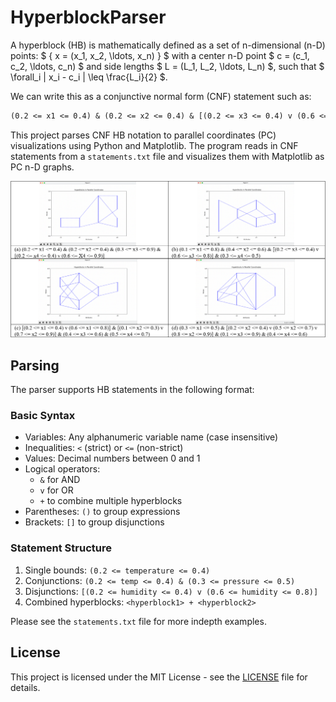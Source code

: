 # HyperblockParser

A hyperblock (HB) is mathematically defined as a set of n-dimensional (n-D) points: $ \{ x = (x_1, x_2, \ldots, x_n) \} $ with a center n-D point $ c = (c_1, c_2, \ldots, c_n) $ and side lengths $ L = (L_1, L_2, \ldots, L_n) $, such that $ \forall_i \| x_i - c_i \| \leq \frac{L_i}{2} $.

We can write this as a conjunctive normal form (CNF) statement such as:

```txt
(0.2 <= x1 <= 0.4) & (0.2 <= x2 <= 0.4) & [(0.2 <= x3 <= 0.4) v (0.6 <= x3 <= 0.8)]
```

This project parses CNF HB notation to parallel coordinates (PC) visualizations using Python and Matplotlib. The program reads in CNF statements from a `statements.txt` file and visualizes them with Matplotlib as PC n-D graphs.

![demo HBs](./demo.png)

## Parsing

The parser supports HB statements in the following format:

### Basic Syntax

- Variables: Any alphanumeric variable name (case insensitive)
- Inequalities: `<` (strict) or `<=` (non-strict)
- Values: Decimal numbers between 0 and 1
- Logical operators:
  - `&` for AND
  - `v` for OR
  - `+` to combine multiple hyperblocks
- Parentheses: `()` to group expressions
- Brackets: `[]` to group disjunctions

### Statement Structure

1. Single bounds: `(0.2 <= temperature <= 0.4)`
2. Conjunctions: `(0.2 <= temp <= 0.4) & (0.3 <= pressure <= 0.5)`
3. Disjunctions: `[(0.2 <= humidity <= 0.4) v (0.6 <= humidity <= 0.8)]`
4. Combined hyperblocks: `<hyperblock1> + <hyperblock2>`

Please see the `statements.txt` file for more indepth examples.

## License

This project is licensed under the MIT License - see the [LICENSE](LICENSE) file for details.
